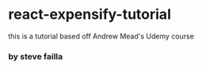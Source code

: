 # react-expensify-tutorial

this is a tutorial based off Andrew Mead's Udemy course 

### by steve failla

